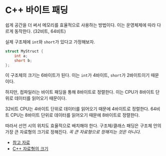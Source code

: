 # C++ 바이트 패딩

쉽게 공간을 더 써서 메모리를 효율적으로 사용하는 방법이다. 이는 운영체제에 따라 다르게 동작한다. (32비트, 64비트)

실제 구조체에 `int`와 `short`가 있다고 가정해보자.

```cpp
struct MyStruct {
    int a;
    short b;
};
```

이 구조체의 크기는 6바이트가 된다. 이는 `int`가 4바이트, `short`가 2바이트이기 때문이다.

하지만, 컴파일러는 바이트 패딩을 통해 8바이트로 정렬한다. 이는 CPU가 8바이트 단위로 데이터를 읽어오기 때문이다.

32비트 CPU는 4바이트 단위로 데이터를 읽어오기 때문에 4바이트로 정렬한다. 64비트 CPU는 8바이트 단위로 데이터를 읽어오기 때문에 8바이트로 정렬한다.

따라서 선언 시의 위치도 효율적으로 배치해야 한다. 구조체/클래스 패딩은 구조체 안의 가장 큰 자료형의 크기로 정해진다. *꼭 큰 자료형으로 정해지는 것은 아니다.*

- [참고 자료](https://coding-factory.tistory.com/670)
- [C++ 자료형의 크기](../DataType/README.md)
